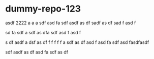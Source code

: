 # dummy-repo-123 
asdf
2222
a
a
a
sdf
asd
fa
sdf
asdf
as
df
sadf
as
df
sad
f
asd
f

sd
fa
sdf
a
sdf
as
dfa
sdf
asd
f
asd
f

s
df
asdf
a
dsf
as
df
f
f
f
f
f
a
sdf
as
df
asd
f
asd
fa
sdf
asd
fasdfasdf

sdf
asdf
as
df
asd
fa
sdf
as
df

